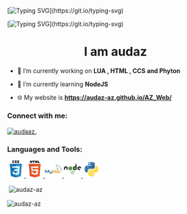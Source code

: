 [![Typing SVG](https://readme-typing-svg.herokuapp.com?color=00F716&vCenter=true&lines=%C2%A1+Welcome+to+my+GitHub+!)](https://git.io/typing-svg)

[![Typing SVG](https://readme-typing-svg.herokuapp.com?color=0097F7&vCenter=true&lines=Educational+Porpouses+%2C+only+!)](https://git.io/typing-svg)

<h1 align="center">I am audaz</h1>

- 🔭 I’m currently working on **LUA , HTML , CCS and Phyton**

- 🌱 I’m currently learning **NodeJS**

- 🌐 My website is **https://audaz-az.github.io/AZ_Web/**

<h3 align="left">Connect with me:</h3>
<p align="left">
<a href="https://discord.gg/audaaz." target="blank"><img align="center" src="https://raw.githubusercontent.com/rahuldkjain/github-profile-readme-generator/master/src/images/icons/Social/discord.svg" alt="audaaz." height="30" width="40" /></a>
</p>

<h3 align="left">Languages and Tools:</h3>
<p align="left"> <a href="https://www.w3schools.com/css/" target="_blank" rel="noreferrer"> <img src="https://raw.githubusercontent.com/devicons/devicon/master/icons/css3/css3-original-wordmark.svg" alt="css3" width="40" height="40"/> </a> <a href="https://www.w3.org/html/" target="_blank" rel="noreferrer"> <img src="https://raw.githubusercontent.com/devicons/devicon/master/icons/html5/html5-original-wordmark.svg" alt="html5" width="40" height="40"/> </a> <a href="https://www.mysql.com/" target="_blank" rel="noreferrer"> <img src="https://raw.githubusercontent.com/devicons/devicon/master/icons/mysql/mysql-original-wordmark.svg" alt="mysql" width="40" height="40"/> </a> <a href="https://nodejs.org" target="_blank" rel="noreferrer"> <img src="https://raw.githubusercontent.com/devicons/devicon/master/icons/nodejs/nodejs-original-wordmark.svg" alt="nodejs" width="40" height="40"/> </a> <a href="https://www.python.org" target="_blank" rel="noreferrer"> <img src="https://raw.githubusercontent.com/devicons/devicon/master/icons/python/python-original.svg" alt="python" width="40" height="40"/> </a> </p>

<p>&nbsp;<img align="center" src="https://github-readme-stats.vercel.app/api?username=audaz-az&show_icons=true&locale=en" alt="audaz-az" /></p>

<p><img align="center" src="https://github-readme-streak-stats.herokuapp.com/?user=audaz-az&" alt="audaz-az" /></p>
